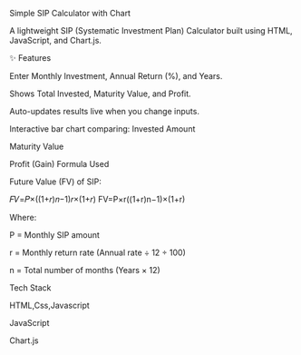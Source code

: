 Simple SIP Calculator with Chart

A lightweight SIP (Systematic Investment Plan) Calculator built using HTML, JavaScript, and Chart.js.

✨ Features

Enter Monthly Investment, Annual Return (%), and Years.

Shows Total Invested, Maturity Value, and Profit.

Auto-updates results live when you change inputs.

Interactive bar chart comparing:
Invested Amount

Maturity Value

Profit (Gain) Formula Used

Future Value (FV) of SIP:

𝐹𝑉=𝑃×((1+𝑟)𝑛−1)𝑟×(1+𝑟)
FV=P×r((1+r)n−1)×(1+r)

Where:

P = Monthly SIP amount

r = Monthly return rate (Annual rate ÷ 12 ÷ 100)

n = Total number of months (Years × 12)

Tech Stack

HTML,Css,Javascript

JavaScript

Chart.js
